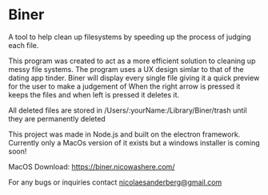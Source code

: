# Biner
A tool to help clean up filesystems by speeding up the process of judging each file.

This program was created to act as a more efficient solution to cleaning up messy file systems.
The program uses a UX design simlar to that of the dating app tinder.
Biner will display every single file giving it a quick preview for the user to make a judgement of
When the right arrow is pressed it keeps the files and when left is pressed it deletes it.

All deleted files are stored in /Users/:yourName:/Library/Biner/trash until they are permanently deleted


This project was made in Node.js and built on the electron framework.
Currently only a MacOs version of it exists but a windows installer is coming soon!

MacOS Download: https://biner.nicowashere.com/

For any bugs or inquiries contact nicolaesanderberg@gmail.com
